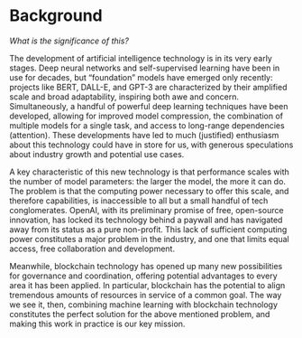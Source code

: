 # Background

*What is the significance of this?*

The development of artificial intelligence technology is in its very early stages. Deep neural networks and self-supervised learning have been in use for decades, but “foundation” models have emerged only recently: projects like BERT, DALL-E, and GPT-3 are characterized by their amplified scale and broad adaptability, inspiring both awe and concern. Simultaneously, a handful of powerful deep learning techniques have been developed, allowing for improved model compression, the combination of multiple models for a single task, and access to long-range dependencies (attention). These developments have led to much (justified) enthusiasm about this technology could have in store for us, with generous speculations about industry growth and potential use cases. 

A key characteristic of this new technology is that performance scales with the number of model parameters: the larger the model, the more it can do. The problem is that the computing power necessary to offer this scale, and therefore capabilities, is inaccessible to all but a small handful of tech conglomerates. OpenAI, with its preliminary promise of free, open-source innovation, has locked its technology behind a paywall and has navigated away from its status as a pure non-profit. This lack of sufficient computing power constitutes a major problem in the industry, and one that limits equal access, free collaboration and development. 

Meanwhile, blockchain technology has opened up many new possibilities for governance and coordination, offering potential advantages to every area it has been applied. In particular, blockchain has the potential to align tremendous amounts of resources in service of a common goal. The way we see it, then, combining machine learning with blockchain technology constitutes the perfect solution for the above mentioned problem, and making this work in practice is our key mission. 
